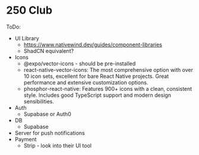 # 250 Club

ToDo:

- UI Library
  - https://www.nativewind.dev/guides/component-libraries
  - ShadCN equivalent?
- Icons
  - @expo/vector-icons - should be pre-installed
  - react-native-vector-icons: The most comprehensive option with over 10 icon sets, excellent for bare React Native projects. Great performance and extensive customization options.
  - phosphor-react-native: Features 900+ icons with a clean, consistent style. Includes good TypeScript support and modern design sensibilities.
- Auth
  - Supabase or Auth0
- DB
  - Supabase
- Server for push notifications
- Payment
  - Strip - look into their UI tool
